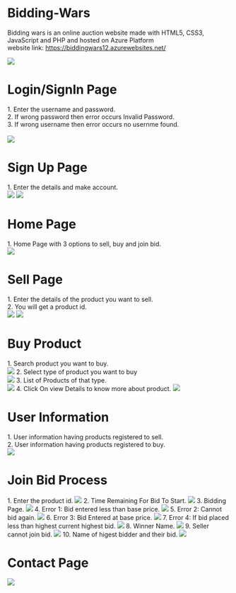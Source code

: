 # Bidding-Wars
Bidding wars is an online auction website made with HTML5, CSS3, JavaScript and PHP and hosted on Azure Platform<br>
website link: https://biddingwars12.azurewebsites.net/

<img src="SS/rules.png">

<h1>Login/SignIn Page</h1>
1. Enter the username and password.<br>
2. If wrong password then error occurs Invalid Password.<br>
3. If wrong username then error occurs no usernme found.<br>
<br>
<img src="SS/start page.png">

<h1>Sign Up Page</h1>
1. Enter the details and make account.<br>
<img src="SS/sign up page 1.png">
<img src="SS/sign up page 2.png">
<br>
<h1>Home Page</h1>
1. Home Page with 3 options to sell, buy and join bid.<br>
<img src="SS/home page.png">
<br>
<h1>Sell Page</h1>
1.  Enter the details of the product you want to sell.<br>
2.  You will get a product id.<br>
<img src="SS/sell product 1.png">
<img src="SS/sell product 2.png">
<br>

<h1>Buy Product</h1>
1.  Search product you want to buy.<br>
<img src="SS/search product.png">
2.  Select type of product you want to buy<br>
<img src="SS/select type product.png">
3.  List of Products of that type.<br>
<img src="SS/list of products.png">
4.  Click On view Details to know more about product.
<img src="SS/info product.png">

<h1>User Information</h1>
1.  User information having products registered to sell.<br>
2.  User information having products registered to buy.<br>
<img src="SS/user info.png">
<br>
<h1>Join Bid Process</h1>
1.  Enter the product id.
<img src="SS/enter product id.png">
2.  Time Remaining For Bid To Start.
<img src="SS/time remaining for bid.png">
3.  Bidding Page.
<img src="SS/bidding process.png">
4.  Error 1: Bid entered less than base price.
<img src="SS/error bid less than base price.png">
5.  Error 2: Cannot bid again.
<img src="SS/cannot place bid.png">
6.  Error 3: Bid Entered at base price.
<img src="SS/bid entered at base price.png">
7.  Error 4: If bid placed less than highest current highest bid.
<img src="SS/place bid higher than highest bid.png">
8. Winner Name.
<img src="SS/winner page.png">
9. Seller cannot join bid.
<img src="SS/seller cannot participate in bid.png">
10. Name of higest bidder and their bid.
<img src="SS/highest bid photo.png">

<h1>Contact Page</h1>
<img src="SS/contact form.png">
